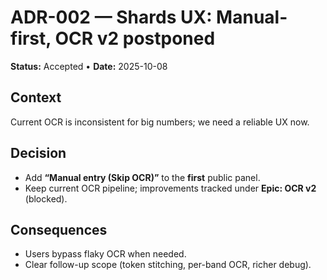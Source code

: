 # ADR-002 — Shards UX: Manual-first, OCR v2 postponed
**Status:** Accepted • **Date:** 2025-10-08

## Context
Current OCR is inconsistent for big numbers; we need a reliable UX now.

## Decision
- Add **“Manual entry (Skip OCR)”** to the **first** public panel.
- Keep current OCR pipeline; improvements tracked under **Epic: OCR v2** (blocked).

## Consequences
- Users bypass flaky OCR when needed.
- Clear follow-up scope (token stitching, per-band OCR, richer debug).
